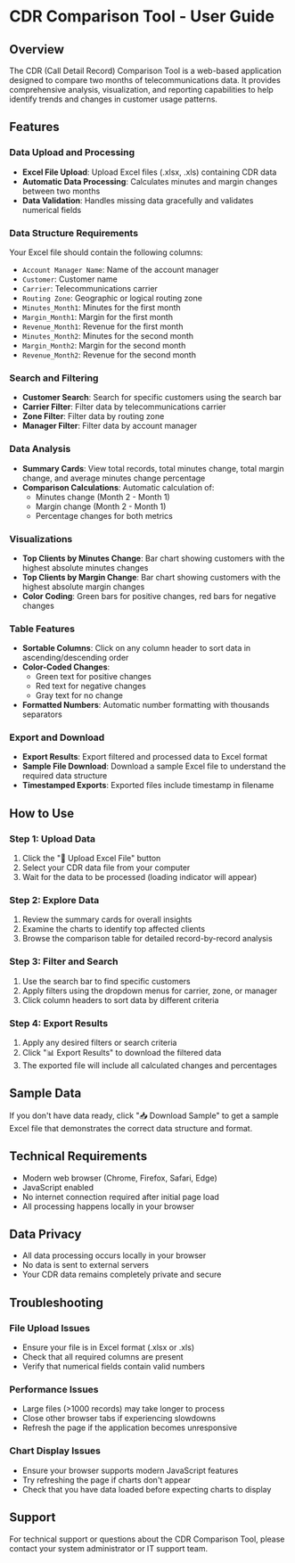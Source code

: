 # CDR Comparison Tool - User Guide

## Overview

The CDR (Call Detail Record) Comparison Tool is a web-based application designed to compare two months of telecommunications data. It provides comprehensive analysis, visualization, and reporting capabilities to help identify trends and changes in customer usage patterns.

## Features

### Data Upload and Processing
- **Excel File Upload**: Upload Excel files (.xlsx, .xls) containing CDR data
- **Automatic Data Processing**: Calculates minutes and margin changes between two months
- **Data Validation**: Handles missing data gracefully and validates numerical fields

### Data Structure Requirements

Your Excel file should contain the following columns:
- `Account Manager Name`: Name of the account manager
- `Customer`: Customer name
- `Carrier`: Telecommunications carrier
- `Routing Zone`: Geographic or logical routing zone
- `Minutes_Month1`: Minutes for the first month
- `Margin_Month1`: Margin for the first month
- `Revenue_Month1`: Revenue for the first month
- `Minutes_Month2`: Minutes for the second month
- `Margin_Month2`: Margin for the second month
- `Revenue_Month2`: Revenue for the second month

### Search and Filtering
- **Customer Search**: Search for specific customers using the search bar
- **Carrier Filter**: Filter data by telecommunications carrier
- **Zone Filter**: Filter data by routing zone
- **Manager Filter**: Filter data by account manager

### Data Analysis
- **Summary Cards**: View total records, total minutes change, total margin change, and average minutes change percentage
- **Comparison Calculations**: Automatic calculation of:
  - Minutes change (Month 2 - Month 1)
  - Margin change (Month 2 - Month 1)
  - Percentage changes for both metrics

### Visualizations
- **Top Clients by Minutes Change**: Bar chart showing customers with the highest absolute minutes changes
- **Top Clients by Margin Change**: Bar chart showing customers with the highest absolute margin changes
- **Color Coding**: Green bars for positive changes, red bars for negative changes

### Table Features
- **Sortable Columns**: Click on any column header to sort data in ascending/descending order
- **Color-Coded Changes**: 
  - Green text for positive changes
  - Red text for negative changes
  - Gray text for no change
- **Formatted Numbers**: Automatic number formatting with thousands separators

### Export and Download
- **Export Results**: Export filtered and processed data to Excel format
- **Sample File Download**: Download a sample Excel file to understand the required data structure
- **Timestamped Exports**: Exported files include timestamp in filename

## How to Use

### Step 1: Upload Data
1. Click the "📁 Upload Excel File" button
2. Select your CDR data file from your computer
3. Wait for the data to be processed (loading indicator will appear)

### Step 2: Explore Data
1. Review the summary cards for overall insights
2. Examine the charts to identify top affected clients
3. Browse the comparison table for detailed record-by-record analysis

### Step 3: Filter and Search
1. Use the search bar to find specific customers
2. Apply filters using the dropdown menus for carrier, zone, or manager
3. Click column headers to sort data by different criteria

### Step 4: Export Results
1. Apply any desired filters or search criteria
2. Click "📊 Export Results" to download the filtered data
3. The exported file will include all calculated changes and percentages

## Sample Data

If you don't have data ready, click "📥 Download Sample" to get a sample Excel file that demonstrates the correct data structure and format.

## Technical Requirements

- Modern web browser (Chrome, Firefox, Safari, Edge)
- JavaScript enabled
- No internet connection required after initial page load
- All processing happens locally in your browser

## Data Privacy

- All data processing occurs locally in your browser
- No data is sent to external servers
- Your CDR data remains completely private and secure

## Troubleshooting

### File Upload Issues
- Ensure your file is in Excel format (.xlsx or .xls)
- Check that all required columns are present
- Verify that numerical fields contain valid numbers

### Performance Issues
- Large files (>1000 records) may take longer to process
- Close other browser tabs if experiencing slowdowns
- Refresh the page if the application becomes unresponsive

### Chart Display Issues
- Ensure your browser supports modern JavaScript features
- Try refreshing the page if charts don't appear
- Check that you have data loaded before expecting charts to display

## Support

For technical support or questions about the CDR Comparison Tool, please contact your system administrator or IT support team.

